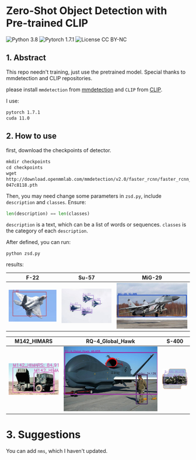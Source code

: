# Zero-Shot Object Detection with Pre-trained CLIP

![Python 3.8](https://img.shields.io/badge/python-3.8-green.svg?style=plastic)
![Pytorch 1.7.1](https://img.shields.io/badge/pytorch-1.7.1-green.svg?style=plastic)
![License CC BY-NC](https://img.shields.io/badge/license-Apache_2.0-green.svg?style=plastic)

## 1. Abstract

This repo needn't training, just use the pretrained model. Special thanks to mmdetection and CLIP repositories.

please install `mmdetection` from [mmdetection](https://github.com/open-mmlab/mmdetection) and `CLIP` from [CLIP](https://github.com/openai/CLIP).

I use:

```vim
pytorch 1.7.1
cuda 11.0
```

## 2. How to use

first, download the checkpoints of detector.

```shell
mkdir checkpoints
cd checkpoints
wget http://download.openmmlab.com/mmdetection/v2.0/faster_rcnn/faster_rcnn_r50_fpn_1x_coco/faster_rcnn_r50_fpn_1x_coco_20200130-047c8118.pth
```

Then, you may need change some parameters in `zsd.py`, include `description` and `classes`. Ensure:

```python
len(description) == len(classes)
```

`description` is a text, which can be a list of words or sequences. `classes` is the category of each `description`.

After defined, you can run:


```shell
python zsd.py
```

results:

|F-22|Su-57|MiG-29|
|--|--|--|
|![](./results/F-22.jpg)|![](./results/Su-57.jpg)|![](./results/MiG-29.jpg)|

|M142_HIMARS|RQ-4_Global_Hawk|S-400|
|--|--|--|
|![](./results/M142_HIMARS.jpg)|![](./results/RQ-4_Global_Hawk.jpg)|![](./results/S-400.jpg)|

# 3. Suggestions

You can add `nms`, which I haven't updated.
